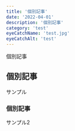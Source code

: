```yaml
---
title: '個別記事'
date: '2022-04-01'
description: '個別記事'
category: 'test'
eyeCatchName: 'test.jpg'
eyeCatchAlt: 'test'
---
```


個別記事

## 個別記事

サンプル

### 個別記事

サンプル2